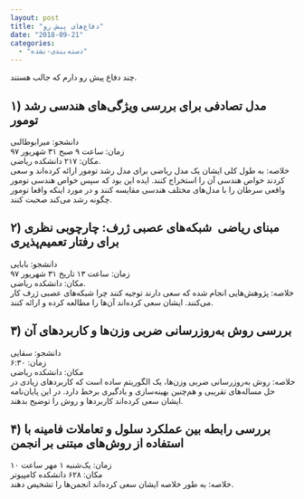 ```yaml
---
layout: post
title: "دفاع‌های پیش رو"
date: "2018-09-21"
categories: 
  - "دسته‌بندی-نشده"
---
```


چند دفاع پیش رو دارم که جالب هستند.

## ۱) مدل تصادفی برای بررسی ویژگی‌های هندسی رشد تومور  

دانشجو: میرابوطالبی  
زمان: ساعت ۹ صبح ۳۱ شهریور ۹۷  
مکان: ۲۱۷ دانشکده ریاضی.  
خلاصه: به طول کلی ایشان یک مدل ریاضی برای مدل رشد تومور ارائه کرده‌اند و سعی کردند خواص هندسی آن را استخراج کنند. ایده این بود که سپس خواص هندسی تومور واقعی سرطان را با مدل‌های مختلف هندسی مقایسه کنند و در مورد اینکه واقعا تومور چگونه رشد می‌کند صحبت کنند.

## ۲) مبنای ریاضی  شبکه‌های عصبی ژرف: چارچوبی نظری برای رفتار تعمیم‌پذیری

دانشجو: بابایی  
زمان: ساعت ۱۳ تاریخ ۳۱ شهریور ۹۷  
مکان: دانشکده ریاضی.  
خلاصه: پژوهش‌هایی انجام شده که سعی دارند توجیه کنند چرا شبکه‌های عصبی ژرف کار می‌کنند. ایشان سعی کرده‌اند آن‌ها را مطالعه کرده و ارائه کنند.

## ۳) بررسی روش به‌روزرسانی ضربی وزن‌ها و کاربردهای آن

دانشجو: سقایی  
زمان: ۶:۳۰  
مکان: دانشکده ریاضی  
خلاصه: روش به‌روزرسانی ضربی وزن‌ها، یک الگوریتم ساده است که کاربردهای زیادی در حل مساله‌های تقریبی و هم‌چنین بهینه‌سازی و یادگیری برخط دارد. در این پایان‌نامه ایشان سعی کرده‌اند کاربردها و روش را توضیح بدهند.

## ۴) بررسی رابطه بین عملکرد سلول و تعاملات فامینه با استفاده از روش‌های مبتنی بر انجمن

زمان: یک‌شنبه ۱ مهر ساعت ۱۰  
مکان: ۶۲۸ دانشکده کامپیوتر  
خلاصه: به طور خلاصه ایشان سعی کرده‌اند انجمن‌ها را تشخیص دهند.
